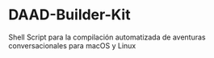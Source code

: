 # DAAD-Builder-Kit
Shell Script para la compilación automatizada de aventuras conversacionales para macOS y Linux
